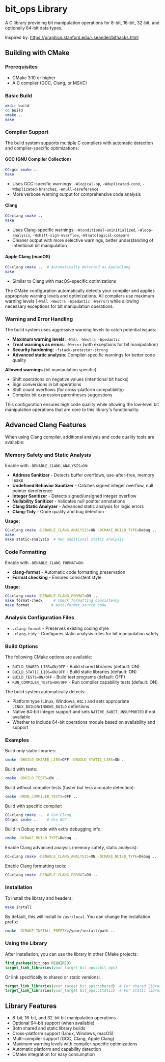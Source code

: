 # bit_ops Library

A C library providing bit manipulation operations for 8-bit, 16-bit, 32-bit, and optionally 64-bit data types.

Inspired by: https://graphics.stanford.edu/~seander/bithacks.html

## Building with CMake

### Prerequisites

- CMake 3.10 or higher
- A C compiler (GCC, Clang, or MSVC)

### Basic Build

```bash
mkdir build
cd build
cmake ..
make
```

### Compiler Support

The build system supports multiple C compilers with automatic detection and compiler-specific optimizations:

#### **GCC (GNU Compiler Collection)**
```bash
CC=gcc cmake ..
make
```
- Uses GCC-specific warnings: `-Wlogical-op`, `-Wduplicated-cond`, `-Wduplicated-branches`, `-Wnull-dereference`
- More verbose warning output for comprehensive code analysis

#### **Clang**
```bash
CC=clang cmake ..
make
```
- Uses Clang-specific warnings: `-Wconditional-uninitialized`, `-Wloop-analysis`, `-Wshift-sign-overflow`, `-Wtautological-compare`
- Cleaner output with more selective warnings, better understanding of intentional bit manipulation

#### **Apple Clang (macOS)**
```bash
CC=clang cmake ..  # Automatically detected as AppleClang
make
```
- Similar to Clang with macOS-specific optimizations

The CMake configuration automatically detects your compiler and applies appropriate warning levels and optimizations. All compilers use maximum warning levels (`-Wall -Wextra -Wpedantic -Werror`) while allowing necessary exceptions for bit manipulation operations.

### Warning and Error Handling

The build system uses aggressive warning levels to catch potential issues:

- **Maximum warning levels**: `-Wall -Wextra -Wpedantic`
- **Treat warnings as errors**: `-Werror` (with exceptions for bit manipulation)
- **Security hardening**: `-fstack-protector-strong`
- **Advanced static analysis**: Compiler-specific warnings for better code quality

**Allowed warnings** (bit manipulation specific):
- Shift operations on negative values (intentional bit hacks)
- Sign conversions in bit operations
- Shift count overflows (for cross-platform compatibility)
- Complex bit expression parentheses suggestions

This configuration ensures high code quality while allowing the low-level bit manipulation operations that are core to this library's functionality.

## Advanced Clang Features

When using Clang compiler, additional analysis and code quality tools are available:

### **Memory Safety and Static Analysis**
Enable with `-DENABLE_CLANG_ANALYSIS=ON`:

- **Address Sanitizer** - Detects buffer overflows, use-after-free, memory leaks
- **Undefined Behavior Sanitizer** - Catches signed integer overflow, null pointer dereference
- **Integer Sanitizer** - Detects signed/unsigned integer overflow
- **Nullability Sanitizer** - Validates null pointer annotations
- **Clang Static Analyzer** - Advanced static analysis for logic errors
- **Clang-Tidy** - Code quality and bug detection

**Usage:**
```bash
CC=clang cmake -DENABLE_CLANG_ANALYSIS=ON -DCMAKE_BUILD_TYPE=Debug ..
make
make static-analysis  # Run additional static analysis
```

### **Code Formatting**
Enable with `-DENABLE_CLANG_FORMAT=ON`:

- **clang-format** - Automatic code formatting preservation
- **Format checking** - Ensures consistent style

**Usage:**
```bash
CC=clang cmake -DENABLE_CLANG_FORMAT=ON ..
make format-check     # Check formatting consistency
make format          # Auto-format source code
```

### **Analysis Configuration Files**
- `.clang-format` - Preserves existing coding style
- `.clang-tidy` - Configures static analysis rules for bit manipulation safety

### Build Options

The following CMake options are available:

- `BUILD_SHARED_LIBS=ON/OFF` - Build shared libraries (default: ON)
- `BUILD_STATIC_LIBS=ON/OFF` - Build static libraries (default: ON)
- `BUILD_TESTS=ON/OFF` - Build test programs (default: OFF)
- `RUN_COMPILER_TESTS=ON/OFF` - Run compiler capability tests (default: ON)

The build system automatically detects:
- Platform type (Linux, Windows, etc.) and sets appropriate `LINUX_BUILD`/`WINDOWS_BUILD` definitions
- Native 64-bit integer support and sets `NATIVE_64BIT_UNSUPPORTED` if not available
- Whether to include 64-bit operations module based on availability and support

### Examples

Build only static libraries:
```bash
cmake -DBUILD_SHARED_LIBS=OFF -DBUILD_STATIC_LIBS=ON ..
```

Build with tests:
```bash
cmake -DBUILD_TESTS=ON ..
```

Build without compiler tests (faster but less accurate detection):
```bash
cmake -DRUN_COMPILER_TESTS=OFF ..
```

Build with specific compiler:
```bash
CC=clang cmake ..  # Use Clang
CC=gcc cmake ..    # Use GCC
```

Build in Debug mode with extra debugging info:
```bash
cmake -DCMAKE_BUILD_TYPE=Debug ..
```

Enable Clang advanced analysis (memory safety, static analysis):
```bash
CC=clang cmake -DENABLE_CLANG_ANALYSIS=ON -DCMAKE_BUILD_TYPE=Debug ..
```

Enable Clang formatting tools:
```bash
CC=clang cmake -DENABLE_CLANG_FORMAT=ON ..
```

### Installation

To install the library and headers:

```bash
make install
```

By default, this will install to `/usr/local`. You can change the installation prefix:

```bash
cmake -DCMAKE_INSTALL_PREFIX=/your/install/path ..
```

### Using the Library

After installation, you can use the library in other CMake projects:

```cmake
find_package(bit_ops REQUIRED)
target_link_libraries(your_target bit_ops::bit_ops)
```

Or link specifically to shared or static versions:

```cmake
target_link_libraries(your_target bit_ops::shared)  # For shared library
target_link_libraries(your_target bit_ops::static)  # For static library
```

## Library Features

- 8-bit, 16-bit, and 32-bit bit manipulation operations
- Optional 64-bit support (when available)
- Both shared and static library builds
- Cross-platform support (Linux, Windows, macOS)
- Multi-compiler support (GCC, Clang, Apple Clang)
- Maximum warning levels with compiler-specific optimizations
- Automatic platform and capability detection
- CMake integration for easy consumption